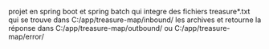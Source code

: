 projet en spring boot et spring batch qui integre des fichiers treasure*.txt qui se trouve dans C:/app/treasure-map/inbound/ les archives et retourne la réponse dans C:/app/treasure-map/outbound/ ou C:/app/treasure-map/error/
